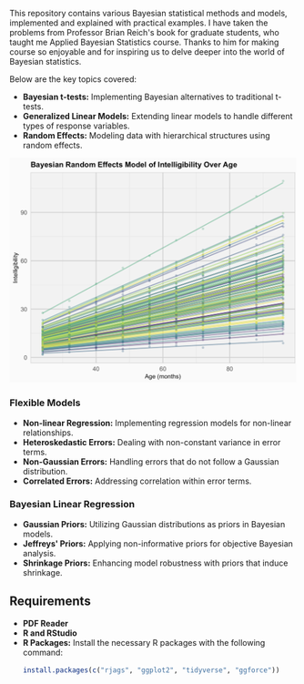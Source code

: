 
This repository contains various Bayesian statistical methods and models, implemented and explained with practical examples. I have taken the problems from Professor Brian Reich's book for graduate students, who taught me Applied Bayesian Statistics course. Thanks to him for making course so enjoyable and for inspiring us to delve deeper into the world of Bayesian statistics. 


Below are the key topics covered:

- **Bayesian t-tests:** Implementing Bayesian alternatives to traditional t-tests.
- **Generalized Linear Models:** Extending linear models to handle different types of response variables.
- **Random Effects:** Modeling data with hierarchical structures using random effects.

<p align="center">
  <img src="./random-effect.png" alt="./random-effect.png" width="700" />
</p>


### Flexible Models
- **Non-linear Regression:** Implementing regression models for non-linear relationships.
- **Heteroskedastic Errors:** Dealing with non-constant variance in error terms.
- **Non-Gaussian Errors:** Handling errors that do not follow a Gaussian distribution.
- **Correlated Errors:** Addressing correlation within error terms.

### Bayesian Linear Regression
- **Gaussian Priors:** Utilizing Gaussian distributions as priors in Bayesian models.
- **Jeffreys' Priors:** Applying non-informative priors for objective Bayesian analysis.
- **Shrinkage Priors:** Enhancing model robustness with priors that induce shrinkage.



## Requirements

- **PDF Reader** 
- **R and RStudio** 
- **R Packages:** Install the necessary R packages with the following command:
  ```r
  install.packages(c("rjags", "ggplot2", "tidyverse", "ggforce"))
